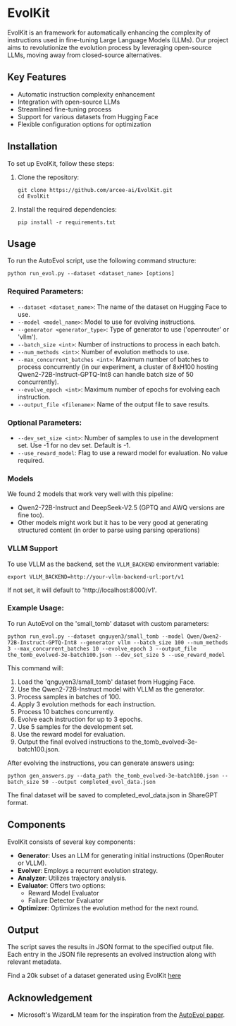 # EvolKit

EvolKit is an framework for automatically enhancing the complexity of instructions used in fine-tuning Large Language Models (LLMs). Our project aims to revolutionize the evolution process by leveraging open-source LLMs, moving away from closed-source alternatives.

## Key Features

- Automatic instruction complexity enhancement
- Integration with open-source LLMs
- Streamlined fine-tuning process
- Support for various datasets from Hugging Face
- Flexible configuration options for optimization

## Installation

To set up EvolKit, follow these steps:

1. Clone the repository:
   
   ```
   git clone https://github.com/arcee-ai/EvolKit.git
   cd EvolKit
   ```

2. Install the required dependencies:
   
   ```
   pip install -r requirements.txt
   ```

## Usage

To run the AutoEvol script, use the following command structure:

```
python run_evol.py --dataset <dataset_name> [options]
```

### Required Parameters:

- `--dataset <dataset_name>`: The name of the dataset on Hugging Face to use.
- `--model <model_name>`: Model to use for evolving instructions.
- `--generator <generator_type>`: Type of generator to use ('openrouter' or 'vllm').
- `--batch_size <int>`: Number of instructions to process in each batch.
- `--num_methods <int>`: Number of evolution methods to use.
- `--max_concurrent_batches <int>`: Maximum number of batches to process concurrently (in our experiment, a cluster of 8xH100 hosting Qwen2-72B-Instruct-GPTQ-Int8 can handle batch size of 50 concurrently).
- `--evolve_epoch <int>`: Maximum number of epochs for evolving each instruction.
- `--output_file <filename>`: Name of the output file to save results.

### Optional Parameters:

- `--dev_set_size <int>`: Number of samples to use in the development set. Use -1 for no dev set. Default is -1.
- `--use_reward_model`: Flag to use a reward model for evaluation. No value required.

### Models

We found 2 models that work very well with this pipeline:
- Qwen2-72B-Instruct and DeepSeek-V2.5 (GPTQ and AWQ versions are fine too).
- Other models might work but it has to be very good at generating structured content (in order to parse using parsing operations)

### VLLM Support

To use VLLM as the backend, set the `VLLM_BACKEND` environment variable:

```
export VLLM_BACKEND=http://your-vllm-backend-url:port/v1
```

If not set, it will default to 'http://localhost:8000/v1'.

### Example Usage:

To run AutoEvol on the 'small_tomb' dataset with custom parameters:

```
python run_evol.py --dataset qnguyen3/small_tomb --model Qwen/Qwen2-72B-Instruct-GPTQ-Int8 --generator vllm --batch_size 100 --num_methods 3 --max_concurrent_batches 10 --evolve_epoch 3 --output_file the_tomb_evolved-3e-batch100.json --dev_set_size 5 --use_reward_model
```

This command will:
1. Load the 'qnguyen3/small_tomb' dataset from Hugging Face.
2. Use the Qwen2-72B-Instruct model with VLLM as the generator.
3. Process samples in batches of 100.
4. Apply 3 evolution methods for each instruction.
5. Process 10 batches concurrently.
6. Evolve each instruction for up to 3 epochs.
7. Use 5 samples for the development set.
8. Use the reward model for evaluation.
9. Output the final evolved instructions to the_tomb_evolved-3e-batch100.json.

After evolving the instructions, you can generate answers using:

```
python gen_answers.py --data_path the_tomb_evolved-3e-batch100.json --batch_size 50 --output completed_evol_data.json
```

The final dataset will be saved to completed_evol_data.json in ShareGPT format.

## Components

EvolKit consists of several key components:

- **Generator**: Uses an LLM for generating initial instructions (OpenRouter or VLLM).
- **Evolver**: Employs a recurrent evolution strategy.
- **Analyzer**: Utilizes trajectory analysis.
- **Evaluator**: Offers two options:
  - Reward Model Evaluator
  - Failure Detector Evaluator
- **Optimizer**: Optimizes the evolution method for the next round.

## Output

The script saves the results in JSON format to the specified output file. Each entry in the JSON file represents an evolved instruction along with relevant metadata.

Find a 20k subset of a dataset generated using EvolKit [here](https://huggingface.co/datasets/arcee-ai/EvolKit-20k)

## Acknowledgement
- Microsoft's WizardLM team for the inspiration from the [AutoEvol paper](https://arxiv.org/pdf/2406.00770).
